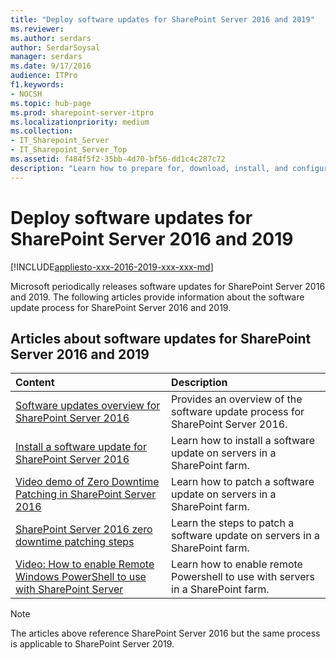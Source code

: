 ```yaml
---
title: "Deploy software updates for SharePoint Server 2016 and 2019"
ms.reviewer: 
ms.author: serdars
author: SerdarSoysal
manager: serdars
ms.date: 9/17/2016
audience: ITPro
f1.keywords:
- NOCSH
ms.topic: hub-page
ms.prod: sharepoint-server-itpro
ms.localizationpriority: medium
ms.collection:
- IT_Sharepoint_Server
- IT_Sharepoint_Server_Top
ms.assetid: f484f5f2-35bb-4d70-bf56-dd1c4c287c72
description: "Learn how to prepare for, download, install, and configure software updates and patches for SharePoint Server 2016."
---
```


# Deploy software updates for SharePoint Server 2016 and 2019

[!INCLUDE[appliesto-xxx-2016-2019-xxx-xxx-md](../includes/appliesto-xxx-2016-2019-xxx-xxx-md.md)]

Microsoft periodically releases software updates for SharePoint Server 2016 and 2019. The following articles provide information about the software update process for SharePoint Server 2016 and 2019.
  
## Articles about software updates for SharePoint Server 2016 and 2019

|**Content**|**Description**|
|:-----|:-----|
|[Software updates overview for SharePoint Server 2016](software-updates-overview.md) <br/> |Provides an overview of the software update process for SharePoint Server 2016.  <br/> |
|[Install a software update for SharePoint Server 2016](install-a-software-update.md) <br/> |Learn how to install a software update on servers in a SharePoint farm.  <br/> |
|[Video demo of Zero Downtime Patching in SharePoint Server 2016](video-demo-of-zero-downtime-patching-in-sharepoint-server-2016.md) <br/> |Learn how to patch a software update on servers in a SharePoint farm.  <br/> |   
|[SharePoint Server 2016 zero downtime patching steps](sharepoint-server-2016-zero-downtime-patching-steps.md) <br/> |Learn the steps to patch a software update on servers in a SharePoint farm.  <br/> |
|[Video: How to enable Remote Windows PowerShell to use with SharePoint Server](video-how-to-enable-remote-windows-powershell-to-use-with-sharepoint-server.md) <br/> |Learn how to enable remote Powershell to use with servers in a SharePoint farm.  <br/> |

>[!NOTE]
> The articles above reference SharePoint Server 2016 but the same process is applicable to SharePoint Server 2019.
